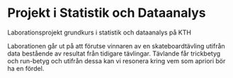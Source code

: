 # Projekt i Statistik och Dataanalys
Laborationsprojekt grundkurs i statistik och dataanalys på KTH

Laborationen går ut på att förutse vinnaren av en skateboardtävling utifrån data bestående av resultat från tidigare tävlingar. Tävlande får trickbetyg och run-betyg och utifrån dessa kan vi resonera kring vem som apriori bör ha en fördel.
